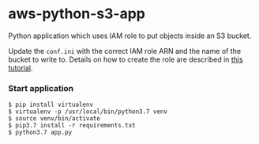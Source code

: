 # aws-python-s3-app
Python application which uses IAM role to put objects inside an S3 bucket.

Update the `conf.ini` with the correct IAM role ARN and the name of the bucket to write to.
Details on how to create the role are described in [this tutorial](https://medium.com/@lvthillo/connect-on-premise-python-application-with-aws-services-using-roles-8b24ab4872e6).

### Start application
```
$ pip install virtualenv
$ virtualenv -p /usr/local/bin/python3.7 venv
$ source venv/bin/activate
$ pip3.7 install -r requirements.txt
$ python3.7 app.py
```
